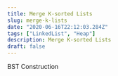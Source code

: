 ```yaml
---
title: Merge K-sorted Lists
slug: merge-k-lists
date: "2020-06-16T22:12:03.284Z"
tags: ["LinkedList", "Heap"]
description: Merge K-sorted Lists
draft: false
---
```


BST Construction